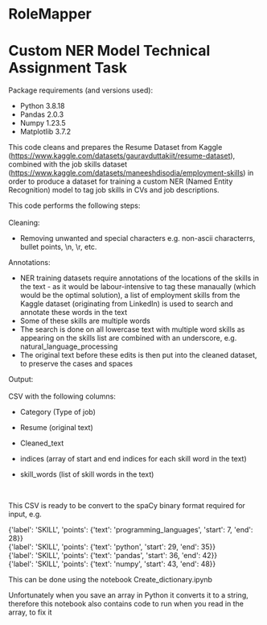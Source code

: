 # RoleMapper
# Custom NER Model Technical Assignment Task

Package requirements (and versions used): <br>
* Python 3.8.18 <br>
* Pandas 2.0.3 <br>
* Numpy 1.23.5 <br>
* Matplotlib 3.7.2 <br>

This code cleans and prepares the Resume Dataset from Kaggle (https://www.kaggle.com/datasets/gauravduttakiit/resume-dataset), combined with the job skills dataset (https://www.kaggle.com/datasets/maneeshdisodia/employment-skills) in order to produce a dataset for training a custom NER (Named Entity Recognition) model to tag job skills in CVs and job descriptions.

This code performs the following steps:<br>
<br>
Cleaning:<br>
* Removing unwanted and special characters e.g. non-ascii characterrs, bullet points, \n, \r, etc.<br>


Annotations: <br>
* NER training datasets require annotations of the locations of the skills in the text - as it would be labour-intensive to tag these manaually (which would be the optimal solution), a list of employment skills from the Kaggle dataset (originating from LinkedIn) is used to search and annotate these words in the text <br>
* Some of these skills are multiple words <br>
* The search is done on all lowercase text with multiple word skills as appearing on the skills list are combined with an underscore, e.g. natural_language_processing <br>
* The original text before these edits is then put into the cleaned dataset, to preserve the cases and spaces <br>

Output: <br>
 <br>
CSV with the following columns:
* Category (Type of job)
* Resume (original text)
* Cleaned_text
* indices (array of start and end indices for each skill word in the text)
* skill_words (list of skill words in the text)

  <br>
This CSV is ready to be convert to the spaCy binary format required for input, e.g. 

{'label': 'SKILL', 'points': {'text': 'programming_languages', 'start': 7, 'end': 28}} <br>
{'label': 'SKILL', 'points': {'text': 'python', 'start': 29, 'end': 35}} <br>
{'label': 'SKILL', 'points': {'text': 'pandas', 'start': 36, 'end': 42}} <br>
{'label': 'SKILL', 'points': {'text': 'numpy', 'start': 43, 'end': 48}} <br>

This can be done using the notebook Create_dictionary.ipynb <br>

Unfortunately when you save an array in Python it converts it to a string, therefore this notebook also contains code to run when you read in the array, to fix it

